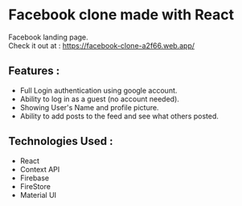 # Facebook clone made with React 

Facebook landing page.  
Check it out at : https://facebook-clone-a2f66.web.app/  

## Features :

- Full Login authentication using google account.
- Ability to log in as a guest (no account needed).
- Showing User's Name and profile picture.
- Ability to add posts to the feed and see what others posted.

## Technologies Used :

- React
- Context API
- Firebase
- FireStore
- Material UI
